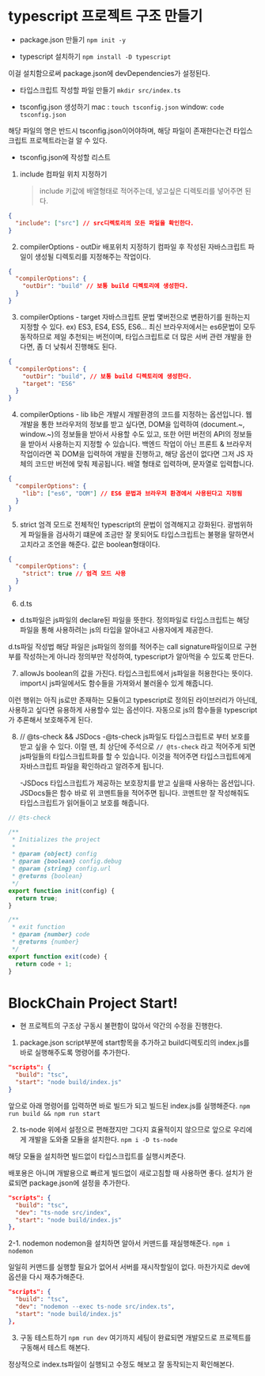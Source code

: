 # typescript 프로젝트 구조 만들기

- package.json 만들기
  `npm init -y`

- typescript 설치하기
  `npm install -D typescript`

이걸 설치함으로써 package.json에 devDependencies가 설정된다.

- 타입스크립트 작성할 파일 만들기
  `mkdir src/index.ts`

- tsconfig.json 생성하기
  mac : `touch tsconfig.json`
  window: `code tsconfig.json`

해당 파일의 명은 반드시 tsconfig.json이어야하며, 해당 파일이 존재한다는건 타입스크립트 프로젝트라는걸 알 수 있다.

- tsconfig.json에 작성할 리스트

1. include 컴파일 위치 지정하기
   > include 키값에 배열형태로 적어주는데, 넣고싶은 디렉토리를 넣어주면 된다.

```json
{
  "include": ["src"] // src디렉토리의 모든 파일을 확인한다.
}
```

2. compilerOptions - outDir 배포위치 지정하기
   컴파일 후 작성된 자바스크립트 파일이 생성될 디렉토리를 지정해주는 작업이다.

```json
{
  "compilerOptions": {
    "outDir": "build" // 보통 build 디렉토리에 생성한다.
  }
}
```

3. compilerOptions - target
   자바스크립트 문법 몇버전으로 변환하기를 원하는지 지정할 수 있다.
   ex) ES3, ES4, ES5, ES6...
   최신 브라우저에서는 es6문법이 모두 동작하므로 제일 추천되는 버전이며, 타입스크립트로 더 많은 서버 관련 개발을 한다면, 좀 더 낮춰서 진행해도 된다.

```json
{
  "compilerOptions": {
    "outDir": "build", // 보통 build 디렉토리에 생성한다.
    "target": "ES6"
  }
}
```

4. compilerOptions - lib
   lib은 개발시 개발환경의 코드를 지정하는 옵션입니다. 웹개발을 통한 브라우저의 정보를 받고 싶다면, DOM을 입력하여 (document.~, window.~)의 정보들을 받아서 사용할 수도 있고, 또한 어떤 버전의 API의 정보들을 받아서 사용하는지 지정할 수 있습니다. 백엔드 작업이 아닌 프론트 & 브라우저 작업이라면 꼭 DOM을 입력하여 개발을 진행하고, 해당 옵션이 없다면 그저 JS 자체의 코드만 버전에 맞춰 제공됩니다.
   배열 형태로 입력하며, 문자열로 입력합니다.

```json
{
  "compilerOptions": {
    "lib": ["es6", "DOM"] // ES6 문법과 브라우저 환경에서 사용된다고 지정됨
  }
}
```

5. strict
   엄격 모드로 전체적인 typescript의 문법이 엄격해지고 강화된다. 광범위하게 파일들을 검사하기 떄문에 조금만 잘 못되어도 타입스크립트는 불평을 말하면서 고치라고 조언을 해준다.
   값은 boolean형태이다.

```json
{
  "compilerOptions": {
    "strict": true // 엄격 모드 사용
  }
}
```

6. d.ts

- d.ts파일은 js파일의 declare된 파일을 뜻한다. 정의파일로 타입스크립트는 해당 파일을 통해 사용하려는 js의 타입을 알아내고 사용자에게 제공한다.

d.ts파일 작성법
해당 파일은 js파일의 정의를 적어주는 call signature파일이므로 구현부를 작성하는게 아니라 정의부만 작성하여, typescript가 알아먹을 수 있도록 만든다.

7. allowJs
   boolean의 값을 가진다.
   타입스크립트에서 js파일을 허용한다는 뜻이다.
   import시 js파일에서도 함수들을 가져와서 불러올수 있게 해줍니다.

이런 행위는 아직 js로만 존재하는 모듈이고 typescript로 정의된 라이브러리가 아닌데, 사용하고 싶다면 유용하게 사용할수 있는 옵션이다.
자동으로 js의 함수들을 typescript가 추론해서 보호해주게 된다.

8. // @ts-check && JSDocs
   -@ts-check
   js파일도 타입스크립트로 부터 보호를 받고 싶을 수 있다. 이럴 땐, 최 상단에 주석으로 `// @ts-check` 라고 적어주게 되면 js파일들의 타입스크립트화를 할 수 있습니다.
   이것을 적어주면 타입스크립트에게 자바스크립트 파일을 확인하라고 알려주게 됩니다.

   -JSDocs
   타입스크립트가 제공하는 보호장치를 받고 싶을때 사용하는 옵션입니다.
   JSDocs들은 함수 바로 위 코멘트들을 적어주면 됩니다.
   코멘트만 잘 작성해줘도 타입스크립트가 읽어들이고 보호를 해줍니다.

```javascript
// @ts-check

/**
 * Initializes the project
 *
 * @param {object} config
 * @param {boolean} config.debug
 * @param {string} config.url
 * @returns {boolean}
 */
export function init(config) {
  return true;
}

/**
 * exit function
 * @param {number} code
 * @returns {number}
 */
export function exit(code) {
  return code + 1;
}
```

# BlockChain Project Start!

- 현 프로젝트의 구조상 구동시 불편함이 많아서 약간의 수정을 진행한다.

1. package.json script부분에 start항목을 추가하고 build디렉토리의 index.js를 바로 실행해주도록 명령어를 추가한다.

```json
"scripts": {
  "build": "tsc",
  "start": "node build/index.js"
}
```

앞으로 아래 명령어를 입력하면 바로 빌드가 되고 빌드된 index.js를 실행해준다.
`npm run build && npm run start`

2. ts-node
   위에서 설정으로 편해졌지만 그다지 효율적이지 않으므로 앞으로 우리에게 개발을 도와줄 모듈을 설치한다.
   `npm i -D ts-node`

해당 모듈을 설치하면 빌드없이 타입스크립트를 실행시켜준다.

배포용은 아니며 개발용으로 빠르게 빌드없이 새로고침할 때 사용하면 좋다.
설치가 완료되면 package.json에 설정을 추가한다.

```json
"scripts": {
  "build": "tsc",
  "dev": "ts-node src/index",
  "start": "node build/index.js"
},
```

2-1. nodemon
nodemon을 설치하면 알아서 커맨드를 재실행해준다.
`npm i nodemon`

일일히 커맨드를 실행할 필요가 없어서 서버를 재시작할일이 없다.
마찬가지로 dev에 옵션을 다시 재추가해준다.

```json
"scripts": {
  "build": "tsc",
  "dev": "nodemon --exec ts-node src/index.ts",
  "start": "node build/index.js"
},
```

3. 구동 테스트하기
   `npm run dev`
   여기까지 세팅이 완료되면 개발모드로 프로젝트를 구동해서 테스트 해본다.

정상적으로 index.ts파일이 실행되고 수정도 해보고 잘 동작되는지 확인해본다.
